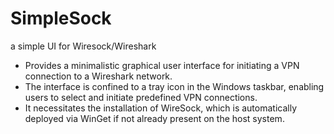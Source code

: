 # SimpleSock
a simple UI for Wiresock/Wireshark

* Provides a minimalistic graphical user interface for initiating a VPN connection to a Wireshark network.
* The interface is confined to a tray icon in the Windows taskbar, enabling users to select and initiate predefined VPN connections.
* It necessitates the installation of WireSock, which is automatically deployed via WinGet if not already present on the host system. 
